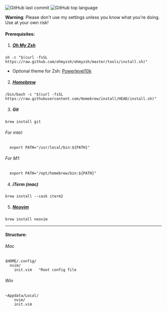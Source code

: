 ![GitHub last commit](https://img.shields.io/github/last-commit/wesknerd/dotfiles)
![GitHub top language](https://img.shields.io/github/languages/top/wesknerd/dotfiles)

**Warning**: Please don't use my settings unless you know what you're doing. Use at your own risk!

#### Prerequisites:

1. ##### [Oh My Zsh](https://ohmyz.sh/#install)
```
sh -c "$(curl -fsSL https://raw.github.com/ohmyzsh/ohmyzsh/master/tools/install.sh)"
```
  - Optional theme for Zsh: [Powerlevel10k](https://github.com/romkatv/powerlevel10k#installation)

2. ##### [Homebrew](https://brew.sh/)
```
/bin/bash -c "$(curl -fsSL https://raw.githubusercontent.com/Homebrew/install/HEAD/install.sh)"
```

3. ##### Git
  ```shell	
  brew install git
  ```
###### For intel:
```shell
  export PATH="/usr/local/bin:${PATH}"
```
###### For M1:
```shell
  export PATH="/opt/homebrew/bin:${PATH}"
```

4. ##### iTerm (mac)
  ```shell
  brew install --cask iterm2
  ```

5. ##### [Neovim](https://neovim.io/)
```shell
brew install neovim
```

----
#### Structure:
###### Mac
```vim
$HOME/.config/
  nvim/
    init.vim   "Root config file
```

###### Win
```vim
~Appdata/Local/
    nvim/
    init.vim
```

